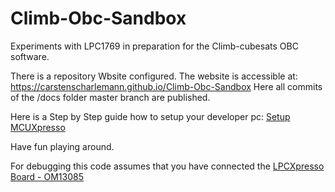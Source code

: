# Climb-Obc-Sandbox
Experiments with LPC1769 in preparation for the Climb-cubesats OBC software.

There is a repository Wbsite configured. The website is accessible at: https://carstenscharlemann.github.io/Climb-Obc-Sandbox
Here all commits of the /docs folder master branch are published.

Here is a Step by Step guide how to setup your developer pc: [Setup MCUXpresso](mddocs/HowTos/SetupMcuxpresso.md)

Have fun playing around.

For debugging this code assumes that you have connected the [LPCXpresso Board - OM13085](https://www.nxp.com/support/developer-resources/hardware-development-tools/lpcxpresso-boards/lpcxpresso-board-for-lpc1769-with-cmsis-dap-probe:OM13085)

